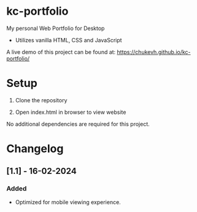 # kc-portfolio
My personal Web Portfolio for Desktop
- Utilizes vanilla HTML, CSS and JavaScript

A live demo of this project can be found at: https://chukevh.github.io/kc-portfolio/

# Setup
1. Clone the repository

2. Open index.html in browser to view website

No additional dependencies are required for this project.

# Changelog
## [1.1] - 16-02-2024

### Added

- Optimized for mobile viewing experience.



